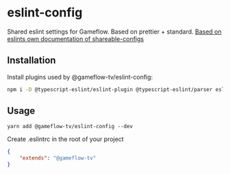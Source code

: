 # eslint-config

Shared eslint settings for Gameflow. Based on prettier + standard. [Based on eslints own documentation of shareable-configs](https://eslint.org/docs/developer-guide/shareable-configs)

## Installation

Install plugins used by @gameflow-tv/eslint-config:

```bash
npm i -D @typescript-eslint/eslint-plugin @typescript-eslint/parser eslint-config-prettier eslint-plugin-import
```

## Usage

`yarn add @gameflow-tv/eslint-config --dev`

Create .eslintrc in the root of your project

```json
{
    "extends": "@gameflow-tv"
}
```
